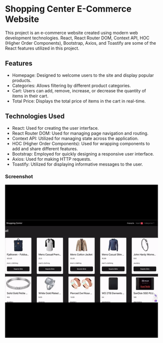 <h1>Shopping Center E-Commerce Website</h1>

This project is an e-commerce website created using modern web development technologies. React, React Router DOM, Context API, HOC (Higher Order Components), Bootstrap, Axios, and Toastify are some of the React features utilized in this project.

## Features

- Homepage: Designed to welcome users to the site and display popular products.
- Categories: Allows filtering by different product categories.
- Cart: Users can add, remove, increase, or decrease the quantity of items in their cart.
- Total Price: Displays the total price of items in the cart in real-time.

## Technologies Used

- React: Used for creating the user interface.
- React Router DOM: Used for managing page navigation and routing.
- Context API: Utilized for managing state across the application.
- HOC (Higher Order Components): Used for wrapping components to add and share different features.
- Bootstrap: Employed for quickly designing a responsive user interface.
- Axios: Used for making HTTP requests.
- Toastify: Utilized for displaying informative messages to the user.

<h3>Screenshot</h3>

![](e-commers.gif)